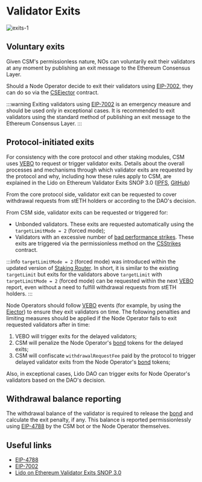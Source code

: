 # Validator Exits
![exits-1](../../../static/img/csm/exits-1.png)

## Voluntary exits
Given CSM's permissionless nature, NOs can voluntarily exit their validators at any moment by publishing an exit message to the Ethereum Consensus Layer.

Should a Node Operator decide to exit their validators using [EIP-7002](https://eips.ethereum.org/EIPS/eip-7002), they can do so via the [CSEjector](./contracts/CSEjector.md) contract.

:::warning
Exiting validators using [EIP-7002](https://eips.ethereum.org/EIPS/eip-7002) is an emergency measure and should be used only in exceptional cases. It is recommended to exit validators using the standard method of publishing an exit message to the Ethereum Consensus Layer.
:::

## Protocol-initiated exits
For consistency with the core protocol and other staking modules, CSM uses [VEBO](/contracts/validators-exit-bus-oracle) to request or trigger validator exits. Details about the overall processes and mechanisms through which validator exits are requested by the protocol and why, including how these rules apply to CSM, are explained in the Lido on Ethereum Validator Exits SNOP 3.0 ([IPFS](https://ipfs.io/ipfs/QmW9kE61zC61PcuikCQRwn82aoTCj9yPuENGNPML9QLkSM), [GitHub](https://github.com/lidofinance/documents-and-policies/blob/main/Lido%20on%20Ethereum%20Standard%20Node%20Operator%20Protocol%20-%20Validator%20Exits.md))

From the core protocol side, validator exit can be requested to cover withdrawal requests from stETH holders or according to the DAO's decision.

From CSM side, validator exits can be requested or triggered for:
- Unbonded validators. These exits are requested automatically using the `targetLimitMode = 2` (forced mode);
- Validators with an excessive number of [bad performance strikes](penalties.md#bad-performance-strikes). These exits are triggered via the permissionless method on the [CSStrikes](./contracts/CSStrikes.md) contract. 

:::info
`targetLimitMode = 2` (forced mode) was introduced within the updated version of [Staking Router](https://hackmd.io/@lido/BJXRTxMRp#Forced-Exit-Requests1). In short, it is similar to the existing `targetLimit` but exits for the validators above `targetLimit` with `targetLimitMode = 2` (forced mode) can be requested within the next [VEBO](/contracts/validators-exit-bus-oracle) report, even without a need to fulfill withdrawal requests from stETH holders.
:::

Node Operators should follow [VEBO](/contracts/validators-exit-bus-oracle) events (for example, by using the [Ejector](https://github.com/lidofinance/validator-ejector)) to ensure they exit validators on time. The following penalties and limiting measures should be applied if the Node Operator fails to exit requested validators after in time:
1. VEBO will trigger exits for the delayed validators;
2. CSM will penalize the Node Operator's [bond](./join-csm#bond) tokens for the delayed exits;
3. CSM will confiscate `withdrawalRequestFee` paid by the protocol to trigger delayed validator exits from the Node Operator's [bond](./join-csm#bond) tokens;

Also, in exceptional cases, Lido DAO can trigger exits for Node Operator's validators based on the DAO's decision.

## Withdrawal balance reporting
The withdrawal balance of the validator is required to release the [bond](./join-csm#bond) and calculate the exit penalty, if any. This balance is reported permissionlessly using [EIP-4788](https://eips.ethereum.org/EIPS/eip-4788) by the CSM bot or the Node Operator themselves.

## Useful links

- [EIP-4788](https://eips.ethereum.org/EIPS/eip-4788)
- [EIP-7002](https://eips.ethereum.org/EIPS/eip-7002)
- [Lido on Ethereum Validator Exits SNOP 3.0](https://ipfs.io/ipfs/QmW9kE61zC61PcuikCQRwn82aoTCj9yPuENGNPML9QLkSM)
